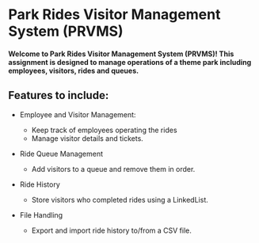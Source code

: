 # Park Rides Visitor Management System (PRVMS)

#### Welcome to Park Rides Visitor Management System (PRVMS)! This assignment is designed to manage operations of a theme park including employees, visitors, rides and queues.

## Features to include:
- Employee and Visitor Management:
    - Keep track of employees operating the rides
    - Manage visitor details and tickets.

- Ride Queue Management
    - Add visitors to a queue and remove them in order.

- Ride History
    - Store visitors who completed rides using a LinkedList.

- File Handling
    - Export and import ride history to/from a CSV file.


